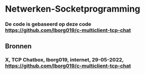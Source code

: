 # Netwerken-Socketprogramming
### De code is gebaseerd op deze code https://github.com/lborg019/c-multiclient-tcp-chat

## Bronnen
### X, TCP Chatbox, lborg019, internet, 29-05-2022, https://github.com/lborg019/c-multiclient-tcp-chat
